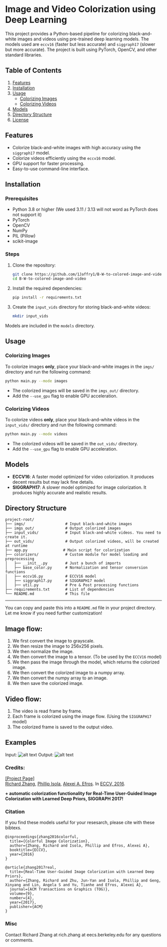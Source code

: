 
# Image and Video Colorization using Deep Learning

This project provides a Python-based pipeline for colorizing black-and-white images and videos using pre-trained deep learning models. The models used are `eccv16` (faster but less accurate) and `siggraph17` (slower but more accurate). The project is built using PyTorch, OpenCV, and other standard libraries.

## Table of Contents
1. [Features](#features)
2. [Installation](#installation)
3. [Usage](#usage)
   - [Colorizing Images](#colorizing-images)
   - [Colorizing Videos](#colorizing-videos)
4. [Models](#models)
5. [Directory Structure](#directory-structure)
6. [License](#license)

## Features
- Colorize black-and-white images with high accuracy using the `siggraph17` model.
- Colorize videos efficiently using the `eccv16` model.
- GPU support for faster processing.
- Easy-to-use command-line interface.

## Installation

### Prerequisites
- Python 3.8 or higher (We used 3.11 / 3.13 will not word as PyTorch does not support it)
- PyTorch
- OpenCV
- NumPy
- PIL (Pillow)
- scikit-image

### Steps
1. Clone the repository:
   ```bash
   git clone https://github.com/1Jaffry1/B-W-to-colored-image-and-video.git
   cd B-W-to-colored-image-and-video
   ```

2. Install the required dependencies:
   ```bash
   pip install -r requirements.txt
   ```
3. Create the `input_vids` directory for storing black-and-white videos:
   ```bash
   mkdir input_vids
   ```
Models are included in the `models` directory.

## Usage

### Colorizing Images
To colorize images **only**, place your black-and-white images in the `imgs/` directory and run the following command:
```bash
python main.py --mode images 
```
- The colorized images will be saved in the `imgs_out/` directory.
- Add the `--use_gpu` flag to enable GPU acceleration.

### Colorizing Videos
To colorize videos **only**, place your black-and-white videos in the `input_vids/` directory and run the following command:
```bash
python main.py --mode videos
```
- The colorized videos will be saved in the `out_vids/` directory.
- Add the `--use_gpu` flag to enable GPU acceleration.

## Models
- **ECCV16**: A faster model optimized for video colorization. It produces decent results but may lack fine details.
- **SIGGRAPH17**: A slower model optimized for image colorization. It produces highly accurate and realistic results.

## Directory Structure
```
project-root/
├── imgs/                  # Input black-and-white images
├── imgs_out/              # Output colorized images
├── input_vids/            # Input black-and-white videos. You need to create it.
├── out_vids/              # Output colorized videos, will be created at runtime
├── app.py                # Main script for colorization
├── colorizers/            # Custom module for model loading and preprocessing
│   ├── __init__.py        # Just a bunch of imports
│   ├── base_color.py      # Normalization and tensor conversion functions
│   ├── eccv16.py          # ECCV16 model
│   ├── siggraph17.py      # SIGGRAPH17 model
│   ├── util.py            # Pre & Post processing functions
├── requirements.txt       # List of dependencies
└── README.md              # This file
``` 
---

You can copy and paste this into a `README.md` file in your project directory. Let me know if you need further customization!

## Image flow:
1. We first convert the image to grayscale.
2. We then resize the image to 256x256 pixels.
3. We then normalize the image.
4. We then convert the image to a tensor. (To be used by the `ECCV16`  model)
5. We then pass the image through the model, which returns the colorized image.
6. We then convert the colorized image to a numpy array.
7. We then convert the numpy array to an image.
8. We then save the colorized image.

## Video flow:
1. The video is read frame by frame.
2. Each frame is colorized using the image flow. (Using the `SIGGRAPH17` model)
3. The colorized frame is saved to the output video.

Examples
---
Input:
![alt text](imgs/ILSVRC2012_val_00041580.JPEG)
Output:
![alt text](imgs_out/ILSVRC2012_val_00041580.JPEG)


### Credits:

 [[Project Page]](http://richzhang.github.io/colorization/) <br>
[Richard Zhang](https://richzhang.github.io/), [Phillip Isola](http://web.mit.edu/phillipi/), [Alexei A. Efros](http://www.eecs.berkeley.edu/~efros/). In [ECCV, 2016](http://arxiv.org/pdf/1603.08511.pdf).

**+ automatic colorization functionality for Real-Time User-Guided Image Colorization with Learned Deep Priors, SIGGRAPH 2017!**

### Citation ###

If you find these models useful for your resesarch, please cite with these bibtexs.

```
@inproceedings{zhang2016colorful,
  title={Colorful Image Colorization},
  author={Zhang, Richard and Isola, Phillip and Efros, Alexei A},
  booktitle={ECCV},
  year={2016}
}

@article{zhang2017real,
  title={Real-Time User-Guided Image Colorization with Learned Deep Priors},
  author={Zhang, Richard and Zhu, Jun-Yan and Isola, Phillip and Geng, Xinyang and Lin, Angela S and Yu, Tianhe and Efros, Alexei A},
  journal={ACM Transactions on Graphics (TOG)},
  volume={9},
  number={4},
  year={2017},
  publisher={ACM}
}
```

### Misc ###
Contact Richard Zhang at rich.zhang at eecs.berkeley.edu for any questions or comments.
